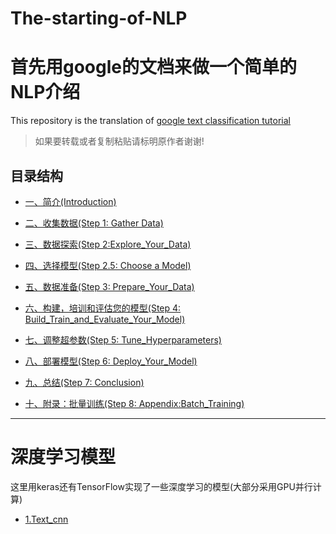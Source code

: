 # The-starting-of-NLP

# 首先用google的文档来做一个简单的NLP介绍

This repository is the translation of [google text classification tutorial](https://developers.google.com/machine-learning/guides/text-classification/)

> 如果要转载或者复制粘贴请标明原作者谢谢!

## 目录结构

* [一、简介(Introduction)](Doc/Introduction.md)

* [二、收集数据(Step 1: Gather Data)](Doc/Gather_Data.md)

* [三、数据探索(Step 2:Explore_Your_Data)](/Doc/Explore_Your_Data.md)

* [四、选择模型(Step 2.5: Choose a Model)](/Doc/Choose_a_Model.md)

* [五、数据准备(Step 3: Prepare_Your_Data)](/Doc/Prepare_Your_Data.md)

* [六、构建，培训和评估您的模型(Step 4: Build_Train_and_Evaluate_Your_Model)](/Doc/Build_Train_and_Evaluate_Your_Model.md)

* [七、调整超参数(Step 5: Tune_Hyperparameters)](/Doc/Tune_Hyperparameters.md)

* [八、部署模型(Step 6: Deploy_Your_Model)](/Doc/Deploy_Your_Model.md)

* [九、总结(Step 7: Conclusion)](/Doc/Conclusion.md)

* [十、附录：批量训练(Step 8: Appendix:Batch_Training)](/Doc/Appendix:Batch_Training.md)
----------------------------------------------------------------------------------------------------------------------------------

# 深度学习模型

这里用keras还有TensorFlow实现了一些深度学习的模型(大部分采用GPU并行计算)

* [1.Text_cnn](/deep_learning_model/TEXTCNN)
